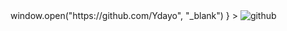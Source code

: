 <Link
                onClick={() =>
                  window.open("https://github.com/Ydayo", "_blank")
                }
              >
                <img
                  className="cursor-pointer absolute top-3 right-4 rounded-xl bg-slate opacity-80"
                  src={github}
                  alt="github"
                  width={50}
                  height={50}
                />
              </Link>
